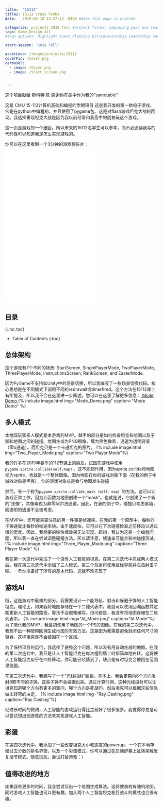 ```yaml
---
title:  "15112"
title2: 15112 Crazy Tanks
date:   2019-08-10 13:37:52 -0400 #date this page is written

categories: projects 2018 fall #project folder, beginning year and season
tags: Game_Design All
#tags options: Highlight Event_Planning Entrepreneurship Leadership Game_Design Marketing Negotiation Video_Editing Web_Design

start-season: "2018 Fall"

assetLoco: /images/projects/15112
coverPic: /Cover.png
carousel:
  - image: /Cover.png
  - image: /Start_Screen.png


---
```

这个项目献给 斯科特·陈
感谢你在高中作为我的“sametable”

这是 CMU 15-112计算机基础和编程的学期项目 这是我开发的第一款电子游戏。它是在python中编程的，并且使用了pygame包。这是对flash游戏坦克大战的再现。我选择重现坦克大战是因为我以前经常和我高中的朋友玩这个游戏。

这一页是游戏的一个细目，所以未来的15112名学生可以参考，而不必通读我写的代码就可以知道我是怎么实现游戏的。

你可以在这里看到一个3分钟的游戏预告片：
 <iframe src="//player.bilibili.com/player.html?aid=53536376&cid=93657975&page=1" scrolling="no" border="0" frameborder="no" framespacing="0" allowfullscreen="true" class="w-100" height="500px"> </iframe><br>

## 目录
{:.no_toc}

* Table of Contents
{:toc}

## 总体架构

这个游戏有7个不同的场景: StartScreen, SinglePlayerMode, TwoPlayerMode, ThreePlayerMode, InstructionsScreen, RankScreen, and EasterMode.

因为PyGame不支持如Unity中的场景切换，所以我编写了一些场景切换代码。核心思想是在不同模式下调用不同的redrawall或timerfired。这个方法在15112课上有所提及，所以我不会在这里进一步阐述。您可以在这里了解更多信息：[ Mode Demo ](http://www.krivers.net/15112-s18/notes/notes-animations-demos.html)
{% include image.html img="Mode_Demo.png" caption="Mode Demo" %}

## 多人模式

本地双玩家多人模式是本游戏的MVP。棘手的部分是如何检查坦克和地图以及子弹和地图之间的碰撞。地图生成为PNG图像，墙为黑色像素，通道为透明背景（零α通道）。而坦克只是一个卡通坦克的图片。
{% include image.html img="Two_Player_Mode.png" caption="Two Player Mode"%}

我的许多在2019年春季的112节课上的朋友，试图在游戏中使用``
pygame.sprite.collide(self,map)``
。这不能起作用，因为sprite.collide将地图视为sprite，也就是一个整体图像。因为地图在你的游戏对象下面（在我的例子中游戏对象是坦克），你的游戏对象总是会与地图发生碰撞

然而，有一个称为``pygame.sprite.collide_mask（self，map）``的方法。这可以让游戏正常工作，因为此函数为地图创建一个“mask”。也就是说，它创建了一个新的“图像”，其像素仅为非零阿尔法通道。因此，在我的例子中，碰撞只考虑黑墙，而透明的通道不会被考虑。

在MVP中，您可能需要注意的另一件事是帧速率。在我的第一个原型中，每秒的子弹速度比每秒的帧速率快。由于速度快，它可以在下次碰撞检查之前移动以通过墙的宽度。因此，我想要的弹性墙效果无法实现。起初，我认为这是一个编程问题，所以我一直在尝试调整碰撞方法。所以请注意，帧速率可能会影响碰撞测试。
{% include image.html img="Three_Player_Mode.png" caption="Three Player Mode" %}

我在第一次迭代中完成了一个没有人工智能的坦克。在第二次迭代中完成两人模式后，我在第三次迭代中添加了三人模式。第三个玩家将使用鼠标导航并右击射击子弹。一旦你准备好了所有的基本代码，这就不难实现了

## 游戏AI

哦，这是游戏中最难的部分。我需要设计一个能导航、射击和躲避子弹的人工智能坦克。理论上，如果我将地图存储在一个二维列表中，我就可以使用回溯函数并定期更新人工智能的路径。算法不会很难编写。但问题是，我没有将地图存储在二维列表中。
{% include image.html img="AI_Mode.png" caption="AI Mode"%}
为了简化我的MVP，我最初使用了地图的一个PS的图像。在我的第二次迭代中，我想不出一种使用回溯生成地图的有效方法。这是因为我需要避免封闭任何尺寸的容器，这样坦克就不会被困在一个区域。

为了保持项目的运行，我选择了避免这个问题，所以没有用自动生成的地图。在我的第二次迭代中，我只是让人工智能坦克在每次撞到墙上时都简单地右转。这将使人工智能坦克似乎在四处移动。你可能已经猜到了，缺点是有时坦克会被困在范围里绕圈。

在第三次迭代中，我编写了一个“光线投射”函数。基本上，我会定期向8个方向发射8颗不同的子弹。这些子弹不会被画出来。通过计算时间，这种光线投射可以让坦克知道哪个方向有更多的空间，哪个方向是死胡同。然后坦克可以根据这些信息做出转弯的决定。
{% include image.html img="Ray_Casting.png" caption="Ray Casting"%}

经过长时间的微调，人工智能的游戏运行得比之前好了很多很多。我觉得你总是可以尝试想出创造性的方法来实现游戏人工智能。
## 彩蛋

在第四次迭代中，我添加了一些改变坦克大小和速度的powerup、一个在本地存储过去分数的排名界面，以及一个彩蛋模式。你可以通过在启动屏幕上乱转来触发复活节模式。随意玩玩，尝试打破游戏：）

## 值得改进的地方

如果我有更多的时间，我会尝试写出一个地图生成算法。这将使游戏有随机地图，同时游戏人工智能也可以更有趣。加入两个人工智能坦克相互战斗的模式也会很有趣。
